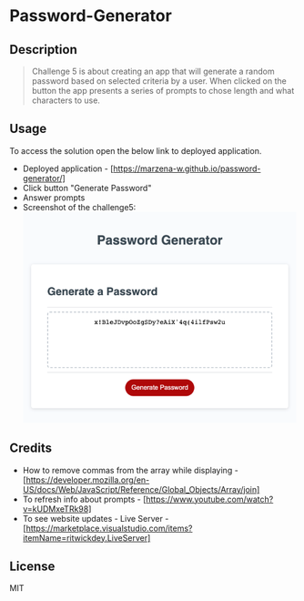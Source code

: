 # Password-Generator

## Description 
> Challenge 5 is about creating an app that will generate a random password based on selected criteria by a user. When clicked on the button the app presents a series of prompts to chose length and what characters to use. 


## Usage 
To access the solution open the below link to deployed application.
* Deployed application - [https://marzena-w.github.io/password-generator/]
* Click button "Generate Password"
* Answer prompts
* Screenshot of the challenge5:
![Screenshot](images/challenge5-password-generator.png)


## Credits


* How to remove commas from the array while displaying - [https://developer.mozilla.org/en-US/docs/Web/JavaScript/Reference/Global_Objects/Array/join]
* To refresh info about prompts - [https://www.youtube.com/watch?v=kUDMxeTRk98]
* To see website updates - Live Server - [https://marketplace.visualstudio.com/items?itemName=ritwickdey.LiveServer]


## License
MIT
